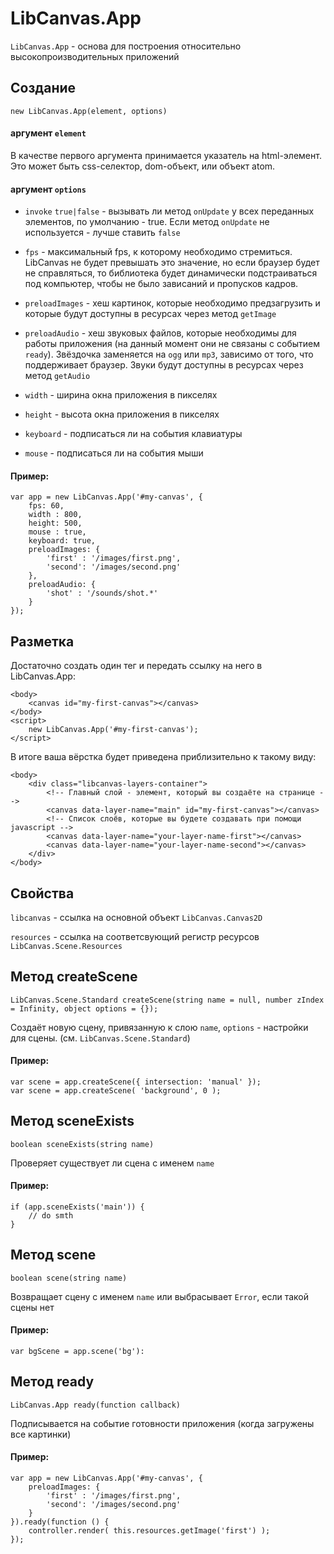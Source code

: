 LibCanvas.App
=============

`LibCanvas.App` - основа для построения относительно высокопроизводительных приложений


## Создание

	new LibCanvas.App(element, options)

#### аргумент `element`

В качестве первого аргумента принимается указатель на html-элемент. Это может быть css-селектор, dom-объект, или объект atom.

#### аргумент `options`

* `invoke` `true|false` - вызывать ли метод `onUpdate` у всех переданных элементов, по умолчанию - true. Если метод `onUpdate` не используется - лучше ставить `false`

* `fps` - максимальный fps, к которому необходимо стремиться. LibCanvas не будет превышать это значение, но если браузер будет не справляться, то библиотека будет динамически подстраиваться под компьютер, чтобы не было зависаний и пропусков кадров.

* `preloadImages` - хеш картинок, которые необходимо предзагрузить и которые будут доступны в ресурсах через метод `getImage`

* `preloadAudio` - хеш звуковых файлов, которые необходимы для работы приложения (на данный момент они не связаны с событием `ready`). Звёздочка заменяется на `ogg` или `mp3`, зависимо от того, что поддерживает браузер. Звуки будут доступны в ресурсах через метод `getAudio`

* `width` - ширина окна приложения в пикселях

* `height` - высота окна приложения в пикселях

* `keyboard` - подписаться ли на события клавиатуры

* `mouse` - подписаться ли на события мыши

#### Пример:

	var app = new LibCanvas.App('#my-canvas', {
		fps: 60,
		width : 800,
		height: 500,
		mouse : true,
		keyboard: true,
		preloadImages: {
			'first' : '/images/first.png',
			'second': '/images/second.png'
		},
		preloadAudio: {
			'shot' : '/sounds/shot.*'
		}
	});

## Разметка

Достаточно создать один тег и передать ссылку на него в LibCanvas.App:

	<body>
		<canvas id="my-first-canvas"></canvas>
	</body>
	<script>
		new LibCanvas.App('#my-first-canvas');
	</script>

В итоге ваша вёрстка будет приведена приблизительно к такому виду:

	<body>
		<div class="libcanvas-layers-container">
			<!-- Главный слой - элемент, который вы создаёте на странице -->
			<canvas data-layer-name="main" id="my-first-canvas"></canvas>
			<!-- Список слоёв, которые вы будете создавать при помощи javascript -->
			<canvas data-layer-name="your-layer-name-first"></canvas>
			<canvas data-layer-name="your-layer-name-second"></canvas>
		</div>
	</body>


## Свойства

`libcanvas` - ссылка на основной объект `LibCanvas.Canvas2D`

`resources` - ссылка на соответсвующий регистр ресурсов `LibCanvas.Scene.Resources`

## Метод createScene

	LibCanvas.Scene.Standard createScene(string name = null, number zIndex = Infinity, object options = {});

Создаёт новую сцену, привязанную к слою `name`, `options` - настройки для сцены. (см. `LibCanvas.Scene.Standard`)

#### Пример:

	var scene = app.createScene({ intersection: 'manual' });
	var scene = app.createScene( 'background', 0 );

## Метод sceneExists

	boolean sceneExists(string name)

Проверяет существует ли сцена с именем `name`

#### Пример:

	if (app.sceneExists('main')) {
		// do smth
	}

## Метод scene

	boolean scene(string name)

Возвращает сцену с именем `name` или выбрасывает `Error`, если такой сцены нет

#### Пример:

	var bgScene = app.scene('bg'):


## Метод ready

	LibCanvas.App ready(function callback)

Подписывается на событие готовности приложения (когда загружены все картинки)

#### Пример:

	var app = new LibCanvas.App('#my-canvas', {
		preloadImages: {
			'first' : '/images/first.png',
			'second': '/images/second.png'
		}
	}).ready(function () {
		controller.render( this.resources.getImage('first') );
	});
